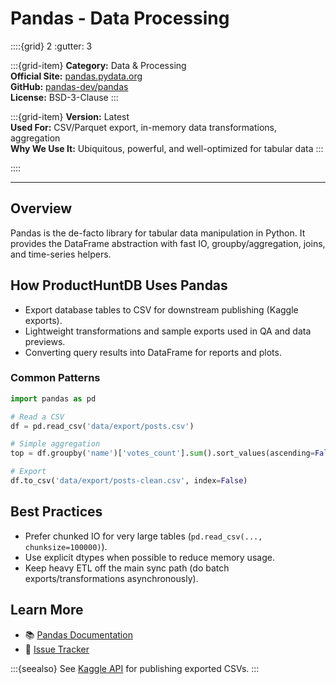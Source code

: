 # Pandas - Data Processing

::::{grid} 2
:gutter: 3

:::{grid-item}
**Category:** Data & Processing  
**Official Site:** [pandas.pydata.org](https://pandas.pydata.org/)  
**GitHub:** [pandas-dev/pandas](https://github.com/pandas-dev/pandas)  
**License:** BSD-3-Clause
:::

:::{grid-item}
**Version:** Latest  
**Used For:** CSV/Parquet export, in-memory data transformations, aggregation  
**Why We Use It:** Ubiquitous, powerful, and well-optimized for tabular data
:::

::::

---

## Overview

Pandas is the de-facto library for tabular data manipulation in Python. It provides the DataFrame abstraction with fast IO, groupby/aggregation, joins, and time-series helpers.

## How ProductHuntDB Uses Pandas

- Export database tables to CSV for downstream publishing (Kaggle exports).
- Lightweight transformations and sample exports used in QA and data previews.
- Converting query results into DataFrame for reports and plots.

### Common Patterns

```python
import pandas as pd

# Read a CSV
df = pd.read_csv('data/export/posts.csv')

# Simple aggregation
top = df.groupby('name')['votes_count'].sum().sort_values(ascending=False).head(10)

# Export
df.to_csv('data/export/posts-clean.csv', index=False)
```

## Best Practices

- Prefer chunked IO for very large tables (`pd.read_csv(..., chunksize=100000)`).
- Use explicit dtypes when possible to reduce memory usage.
- Keep heavy ETL off the main sync path (do batch exports/transformations asynchronously).

## Learn More

- 📚 [Pandas Documentation](https://pandas.pydata.org/docs/)
- 🐛 [Issue Tracker](https://github.com/pandas-dev/pandas/issues)

:::{seealso}
See [Kaggle API](kaggle) for publishing exported CSVs.
:::

